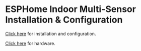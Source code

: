 # ESPHome Indoor Multi-Sensor Installation & Configuration

[Click here](https://mikelawrence.github.io/esphome-indoor-multi-sensor-config/) for installation and configuration.

[Click here](https://mikelawrence.github.io/esphome-indoor-multi-sensor-hardware/) for hardware.